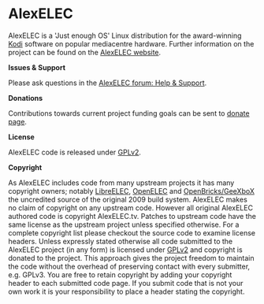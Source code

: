 # AlexELEC

AlexELEC is a 'Just enough OS' Linux distribution for the award-winning [Kodi](https://kodi.tv) software on popular mediacentre hardware. Further information on the project can be found on the [AlexELEC website](https://alexelec.tv).

**Issues & Support**

Please ask questions in the [AlexELEC forum: Help & Support](https://forum.alexelec.tv).

**Donations**

Contributions towards current project funding goals can be sent to [donate page](https://alexelec.tv/o-sisteme).

**License**

AlexELEC code is released under [GPLv2](https://www.gnu.org/licenses/gpl-2.0.html).

**Copyright**

As AlexELEC includes code from many upstream projects it has many copyright owners; notably [LibreELEC](https://libreelec.tv), [OpenELEC](https://openelec.tv) and [OpenBricks/GeeXboX](https://github.com/OpenBricks/openbricks/blob/master/AUTHORS) the uncredited source of the original 2009 build system. AlexELEC makes no claim of copyright on any upstream code. However all original AlexELEC authored code is copyright AlexELEC.tv. Patches to upstream code have the same license as the upstream project unless specified otherwise. For a complete copyright list please checkout the source code to examine license headers. Unless expressly stated otherwise all code submitted to the AlexELEC project (in any form) is licensed under [GPLv2](https://www.gnu.org/licenses/gpl-2.0.html) and copyright is donated to the project. This approach gives the project freedom to maintain the code without the overhead of preserving contact with every submitter, e.g. GPLv3. You are free to retain copyright by adding your copyright header to each submitted code page. If you submit code that is not your own work it is your responsibility to place a header stating the copyright.
